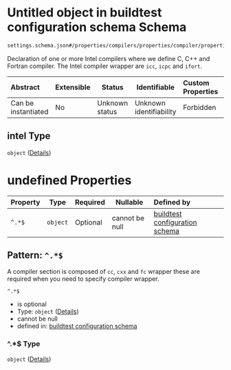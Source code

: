 # Untitled object in buildtest configuration schema Schema

```txt
settings.schema.json#/properties/compilers/properties/compiler/properties/intel
```

Declaration of one or more Intel compilers where we define C, C++ and Fortran compiler. The Intel compiler wrapper are `icc`, `icpc` and `ifort`. 


| Abstract            | Extensible | Status         | Identifiable            | Custom Properties | Additional Properties | Access Restrictions | Defined In                                                                   |
| :------------------ | ---------- | -------------- | ----------------------- | :---------------- | --------------------- | ------------------- | ---------------------------------------------------------------------------- |
| Can be instantiated | No         | Unknown status | Unknown identifiability | Forbidden         | Allowed               | none                | [settings.schema.json\*](../out/settings.schema.json "open original schema") |

## intel Type

`object` ([Details](settings-properties-compilers-properties-compiler-properties-intel.md))

# undefined Properties

| Property | Type     | Required | Nullable       | Defined by                                                                                                                                                                           |
| :------- | -------- | -------- | -------------- | :----------------------------------------------------------------------------------------------------------------------------------------------------------------------------------- |
| `^.*$`   | `object` | Optional | cannot be null | [buildtest configuration schema](settings-definitions-compiler_section.md "settings.schema.json#/properties/compilers/properties/compiler/properties/intel/patternProperties/^.\*$") |

## Pattern: `^.*$`

A compiler section is composed of `cc`, `cxx` and `fc` wrapper these are required when you need to specify compiler wrapper.


`^.*$`

-   is optional
-   Type: `object` ([Details](settings-definitions-compiler_section.md))
-   cannot be null
-   defined in: [buildtest configuration schema](settings-definitions-compiler_section.md "settings.schema.json#/properties/compilers/properties/compiler/properties/intel/patternProperties/^.\*$")

### ^.\*$ Type

`object` ([Details](settings-definitions-compiler_section.md))
